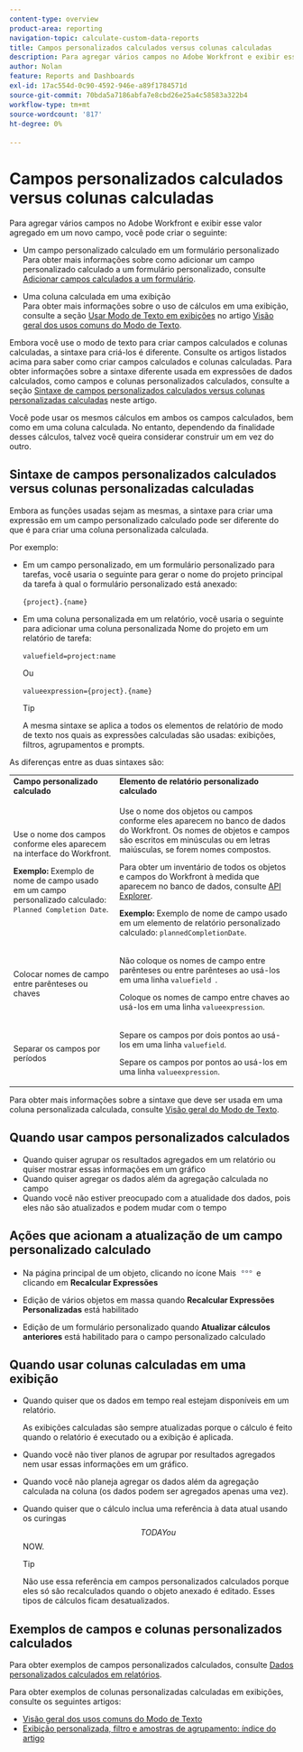 ```yaml
---
content-type: overview
product-area: reporting
navigation-topic: calculate-custom-data-reports
title: Campos personalizados calculados versus colunas calculadas
description: Para agregar vários campos no Adobe Workfront e exibir esse valor agregado em um novo campo, você pode criar um campo personalizado calculado em um formulário personalizado ou uma coluna calculada em uma exibição.
author: Nolan
feature: Reports and Dashboards
exl-id: 17ac554d-0c90-4592-946e-a89f1784571d
source-git-commit: 70bda5a7186abfa7e8cbd26e25a4c58583a322b4
workflow-type: tm+mt
source-wordcount: '817'
ht-degree: 0%

---
```


# Campos personalizados calculados versus colunas calculadas

Para agregar vários campos no Adobe Workfront e exibir esse valor agregado em um novo campo, você pode criar o seguinte:

* Um campo personalizado calculado em um formulário personalizado\
  Para obter mais informações sobre como adicionar um campo personalizado calculado a um formulário personalizado, consulte [Adicionar campos calculados a um formulário](/help/quicksilver/administration-and-setup/customize-workfront/create-manage-custom-forms/form-designer/design-a-form/add-a-calculated-field.md).

* Uma coluna calculada em uma exibição\
  Para obter mais informações sobre o uso de cálculos em uma exibição, consulte a seção [Usar Modo de Texto em exibições](../../../reports-and-dashboards/reports/text-mode/understand-common-uses-text-mode.md#use-text-mode-in-views) no artigo [Visão geral dos usos comuns do Modo de Texto](../../../reports-and-dashboards/reports/text-mode/understand-common-uses-text-mode.md).

Embora você use o modo de texto para criar campos calculados e colunas calculadas, a sintaxe para criá-los é diferente. Consulte os artigos listados acima para saber como criar campos calculados e colunas calculadas. Para obter informações sobre a sintaxe diferente usada em expressões de dados calculados, como campos e colunas personalizados calculados, consulte a seção [Sintaxe de campos personalizados calculados versus colunas personalizadas calculadas](/help/quicksilver/reports-and-dashboards/reports/calc-cstm-data-reports/calculated-custom-fields-calculated-columns.md#syntax-of-calculated-custom-fields-vs-calculated-custom-columns) neste artigo.

Você pode usar os mesmos cálculos em ambos os campos calculados, bem como em uma coluna calculada. No entanto, dependendo da finalidade desses cálculos, talvez você queira considerar construir um em vez do outro.

## Sintaxe de campos personalizados calculados versus colunas personalizadas calculadas

Embora as funções usadas sejam as mesmas, a sintaxe para criar uma expressão em um campo personalizado calculado pode ser diferente do que é para criar uma coluna personalizada calculada.

Por exemplo:

* Em um campo personalizado, em um formulário personalizado para tarefas, você usaria o seguinte para gerar o nome do projeto principal da tarefa à qual o formulário personalizado está anexado:

  `{project}.{name}`

* Em uma coluna personalizada em um relatório, você usaria o seguinte para adicionar uma coluna personalizada Nome do projeto em um relatório de tarefa:

  `valuefield=project:name`

  Ou

  `valueexpression={project}.{name}`

  >[!TIP]
  >
  >A mesma sintaxe se aplica a todos os elementos de relatório de modo de texto nos quais as expressões calculadas são usadas: exibições, filtros, agrupamentos e prompts.

As diferenças entre as duas sintaxes são:

<table style="table-layout:auto"> 
 <col> 
 <col> 
 <tbody> 
  <tr> 
   <td><strong>Campo personalizado calculado</strong></td>
   <td><strong>Elemento de relatório personalizado calculado</strong></td> 
  </tr> 
  <tr> 
   <td> <p>Use o nome dos campos conforme eles aparecem na interface do Workfront.</p> <p class="example" data-mc-autonum="<b>Example: </b>"><span class="autonumber"><span><b>Exemplo: </b></span></span>Exemplo de nome de campo usado em um campo personalizado calculado: <code>Planned Completion Date</code>.</p> </td> 
   <td> <p>Use o nome dos objetos ou campos conforme eles aparecem no banco de dados do Workfront. Os nomes de objetos e campos são escritos em minúsculas ou em letras maiúsculas, se forem nomes compostos. </p> <p>Para obter um inventário de todos os objetos e campos do Workfront à medida que aparecem no banco de dados, consulte <a href="../../../wf-api/general/api-explorer.md" class="MCXref xref">API Explorer</a>. </p> <p class="example" data-mc-autonum="<b>Example: </b>"><span class="autonumber"><span><b>Exemplo: </b></span></span>Exemplo de nome de campo usado em um elemento de relatório personalizado calculado: <code>plannedCompletionDate</code>.</p> </td> 
  </tr> 
  <tr> 
   <td>Colocar nomes de campo entre parênteses ou chaves</td> 
   <td> <p>Não coloque os nomes de campo entre parênteses ou entre parênteses ao usá-los em uma linha <code>valuefield </code>.</p> <p>Coloque os nomes de campo entre chaves ao usá-los em uma linha <code>valueexpression</code>.</p> </td> 
  </tr> 
  <tr> 
   <td>Separar os campos por períodos</td> 
   <td> <p>Separe os campos por dois pontos ao usá-los em uma linha <code>valuefield</code>.</p> <p>Separe os campos por pontos ao usá-los em uma linha <code>valueexpression</code>.</p> </td> 
  </tr> 
 </tbody> 
</table>

Para obter mais informações sobre a sintaxe que deve ser usada em uma coluna personalizada calculada, consulte [Visão geral do Modo de Texto](../../../reports-and-dashboards/reports/text-mode/understand-text-mode.md).

## Quando usar campos personalizados calculados

* Quando quiser agrupar os resultados agregados em um relatório ou quiser mostrar essas informações em um gráfico
* Quando quiser agregar os dados além da agregação calculada no campo
* Quando você não estiver preocupado com a atualidade dos dados, pois eles não são atualizados e podem mudar com o tempo

## Ações que acionam a atualização de um campo personalizado calculado

* Na página principal de um objeto, clicando no ícone Mais ![ícone Mais](assets/more-icon.png) e clicando em **Recalcular Expressões**

* Edição de vários objetos em massa quando **Recalcular Expressões Personalizadas** está habilitado
* Edição de um formulário personalizado quando **Atualizar cálculos anteriores** está habilitado para o campo personalizado calculado

## Quando usar colunas calculadas em uma exibição

* Quando quiser que os dados em tempo real estejam disponíveis em um relatório.

  As exibições calculadas são sempre atualizadas porque o cálculo é feito quando o relatório é executado ou a exibição é aplicada.

* Quando você não tiver planos de agrupar por resultados agregados nem usar essas informações em um gráfico.
* Quando você não planeja agregar os dados além da agregação calculada na coluna (os dados podem ser agregados apenas uma vez).
* Quando quiser que o cálculo inclua uma referência à data atual usando os curingas $$TODAY ou $$NOW.

  >[!TIP]
  >
  >Não use essa referência em campos personalizados calculados porque eles só são recalculados quando o objeto anexado é editado. Esses tipos de cálculos ficam desatualizados.

## Exemplos de campos e colunas personalizados calculados

Para obter exemplos de campos personalizados calculados, consulte [Dados personalizados calculados em relatórios](../../../reports-and-dashboards/reports/calc-cstm-data-reports/calculated-custom-data-reports.md).

Para obter exemplos de colunas personalizadas calculadas em exibições, consulte os seguintes artigos:

* [Visão geral dos usos comuns do Modo de Texto](../../../reports-and-dashboards/reports/text-mode/understand-common-uses-text-mode.md)
* [Exibição personalizada, filtro e amostras de agrupamento: índice do artigo](../../../reports-and-dashboards/reports/custom-view-filter-grouping-samples/custom-view-filter-grouping-samples.md)
